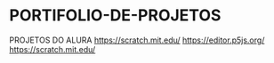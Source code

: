 # PORTIFOLIO-DE-PROJETOS
PROJETOS DO ALURA
https://scratch.mit.edu/
https://editor.p5js.org/
https://scratch.mit.edu/
